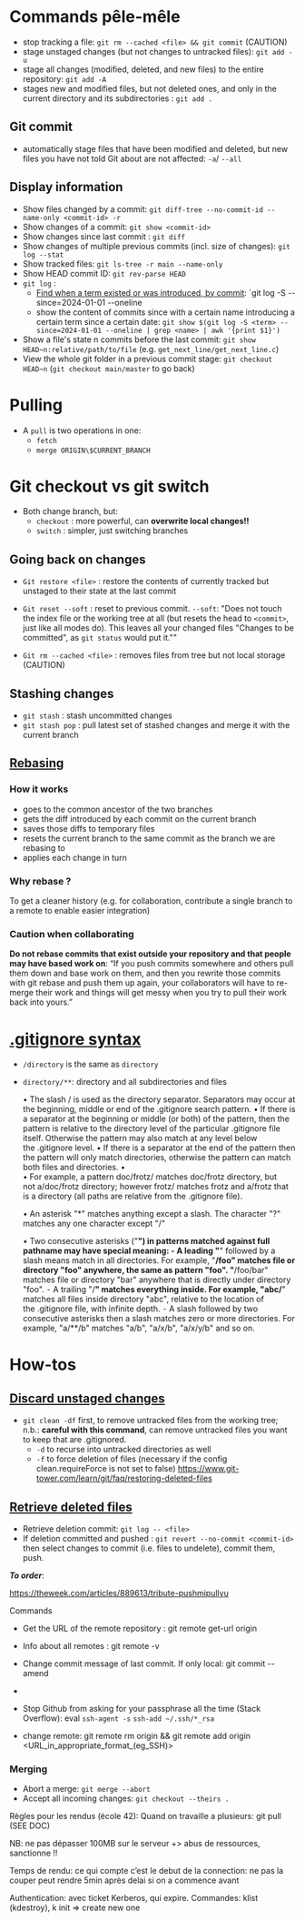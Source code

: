 # Commands pêle-mêle

- stop tracking a file: `git rm --cached <file> && git commit` (CAUTION)
- stage unstaged changes (but not changes to untracked files): `git add -u` 
- stage all changes (modified, deleted, and new files) to the entire repository: `git add -A`
- stages new and modified files, but not deleted ones, and only in the current directory and its subdirectories : `git add .`

## Git commit
- automatically stage files that have been modified and deleted, but new files you have not told Git about are not affected: `-a`/ `--all`

## Display information
- Show files changed by a commit: `git diff-tree --no-commit-id --name-only <commit-id> -r`
- Show changes of a commit: `git show <commit-id>`
- Show changes since last commit : `git diff`
- Show changes of multiple previous commits (incl. size of changes): `git log --stat`
- Show tracked files: `git ls-tree -r main --name-only`
- Show HEAD commit ID: `git rev-parse HEAD`
- `git log` :
	- [Find when a term existed or was introduced, by commit](https://git-scm.com/book/en/v2/Git-Tools-Searching#:~:text=Simply%20run%20git%20log%20with,%2DL%20%3Agit_deflate_bound%3Azlib.): `git log -S <term> --since=2024-01-01 --oneline
	- show the content of commits since with a certain name introducing a certain term since a certain date: `git show $(git log -S <term> --since=2024-01-01 --oneline | grep <name> | awk '{print $1}')`
- Show a file's state n commits before the last commit: `git show HEAD~n:relative/path/to/file` (e.g. `get_next_line/get_next_line.c`)
- View the whole git folder in a previous commit stage: `git checkout HEAD~n` (`git checkout main/master` to go back)

# Pulling
- A `pull` is two operations in one:
	- `fetch`
	- `merge ORIGIN\$CURRENT_BRANCH`




# Git checkout vs git switch
- Both change branch, but:
	- `checkout` : more powerful, can **overwrite local changes!!**
	- `switch` : simpler, just switching branches

## Going back on changes
- `Git restore <file>` : restore the contents of currently tracked but unstaged <files> to their state at the last commit
- `Git reset --soft` : reset to previous commit. `--soft`: "Does not touch the index file or the working tree at all (but resets the head to `<commit>`, just like all modes do). This leaves all your changed files "Changes to be committed", as `git status` would put it.""

- `Git rm --cached <file>` : removes files from tree but not local storage (CAUTION)

## Stashing changes
- `git stash` : stash uncommitted changes
- `git stash pop` : pull latest set of stashed changes and merge it with the current branch


## [Rebasing](https://git-scm.com/book/en/v2/Git-Branching-Rebasing)

### How it works
- goes to the common ancestor of the two branches
- gets the diff introduced by each commit on the current branch
- saves those diffs to temporary files
- resets the current branch to the same commit as the branch we are rebasing to
- applies each change in turn
### Why rebase ?
To get a cleaner history (e.g. for collaboration, contribute a single branch to a remote to enable easier integration)
### Caution when collaborating
**Do not rebase commits that exist outside your repository and that people may have based work on**: “If you push commits somewhere and others pull them down and base work on them, and then you rewrite those commits with git rebase and push them up again, your collaborators will have to re-merge their work and things will get messy when you try to pull their work back into yours.”

# [.gitignore syntax](https://git-scm.com/docs/gitignore)
- `/directory` is the same as `directory`
- `directory/**`: directory and all subdirectories and files

	•	The slash / is used as the directory separator. Separators may occur at the beginning, middle or end of the .gitignore search pattern.
	•	If there is a separator at the beginning or middle (or both) of the pattern, then the pattern is relative to the directory level of the particular .gitignore file itself. Otherwise the pattern may also match at any level below the .gitignore level.
	•	If there is a separator at the end of the pattern then the pattern will only match directories, otherwise the pattern can match both files and directories.
	•	
	•	For example, a pattern doc/frotz/ matches doc/frotz directory, but not a/doc/frotz directory; however frotz/ matches frotz and a/frotz that is a directory (all paths are relative from the .gitignore file).

	•	An asterisk "*" matches anything except a slash. The character "?" matches any one character except "/"

	•	Two consecutive asterisks ("**") in patterns matched against full pathname may have special meaning:
	⁃	A leading "**" followed by a slash means match in all directories. For example, "**/foo" matches file or directory "foo" anywhere, the same as pattern "foo". "**/foo/bar" matches file or directory "bar" anywhere that is directly under directory "foo".
	⁃	A trailing "/**" matches everything inside. For example, "abc/**" matches all files inside directory "abc", relative to the location of the .gitignore file, with infinite depth.
	⁃	A slash followed by two consecutive asterisks then a slash matches zero or more directories. For example, "a/**/b" matches "a/b", "a/x/b", "a/x/y/b" and so on.

# How-tos
## [Discard unstaged changes](https://www.baeldung.com/git-discard-unstaged-changes)
- `git clean -df` first, to remove untracked files from the working tree; n.b.: **careful with this command**, can remove untracked files you want to keep that are .gitignored.
	- `-d` to recurse into untracked directories as well
	- `-f` to force deletion of files (necessary if the config clean.requireForce is not set to false)
https://www.git-tower.com/learn/git/faq/restoring-deleted-files
## [Retrieve deleted files](https://www.git-tower.com/learn/git/faq/restoring-deleted-files)
- Retrieve deletion commit: `git log -- <file>`
- If deletion committed and pushed : `git revert --no-commit <commit-id>` then select changes to commit (i.e. files to undelete), commit them, push.





***To order***:

https://theweek.com/articles/889613/tribute-pushmipullyu

Commands 
- Get the URL of the remote repository : git remote get-url origin
- Info about all remotes : git remote -v
- Change commit message of last commit. If only local: git commit --amend
-

- Stop Github from asking for your passphrase all the time (Stack Overflow): 
eval `ssh-agent -s`
`ssh-add ~/.ssh/*_rsa`
- change remote: git remote rm origin && git remote add origin <URL_in_appropriate_format_(eg_SSH)>

### Merging
- Abort a merge: `git merge --abort`
- Accept all incoming changes: `git checkout --theirs .`



Règles pour les rendus (école 42):
Quand on travaille a plusieurs: git pull (SEE DOC)

NB: ne pas dépasser 100MB sur le serveur +> abus de ressources, sanctionne !!

Temps de rendu: ce qui compte c’est le debut de la connection: ne pas la couper peut rendre 5min après delai si on a commence avant


Authentication: avec ticket Kerberos, qui expire. Commandes: klist (kdestroy), k init => create new one
